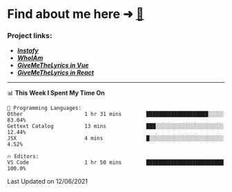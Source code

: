 # Find about me here ➜ [🧑](https://pauabella.dev)

### Project links:
- ***[Instafy](https://instafy.me)***
- ***[WhoIAm](https://pauabella.dev)***
- ***[GiveMeTheLyrics in Vue](https://lyrics.pauabella.dev)***
- ***[GiveMeTheLyrics in React](https://pauabella.dev/GiveMeTheLyrics)***

---
<!--START_SECTION:waka-->
📊 **This Week I Spent My Time On** 

```text
💬 Programming Languages: 
Other                    1 hr 31 mins        ████████████████████░░░░░   83.04% 
Gettext Catalog          13 mins             ███░░░░░░░░░░░░░░░░░░░░░░   12.44% 
JSX                      4 mins              █░░░░░░░░░░░░░░░░░░░░░░░░   4.52%

🔥 Editors: 
VS Code                  1 hr 50 mins        █████████████████████████   100.0%

```


 Last Updated on 12/06/2021
<!--END_SECTION:waka-->

